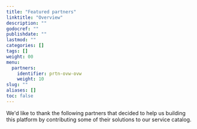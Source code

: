 ```yaml
---
title: "Featured partners"
linktitle: "Overview"
description: ""
godocref: ""
publishdate: ""
lastmod: ""
categories: []
tags: []
weight: 00
menu:
  partners:
    identifier: prtn-ovw-ovw
    weight: 10
slug: ""
aliases: []
toc: false
---
```


We'd like to thank the following partners that decided to help us building this platform by contributing some of their solutions to our service catalog.

